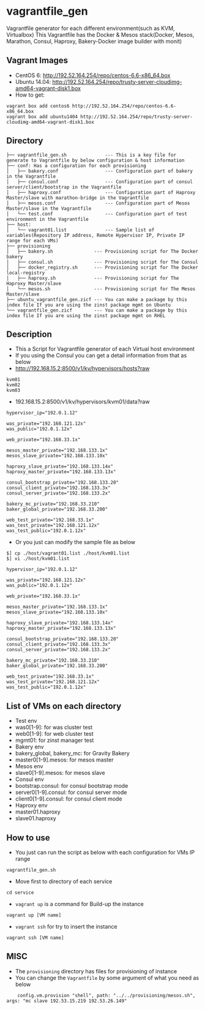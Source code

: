# vagrantfile_gen
Vagrantfile generator for each different environment(such as KVM, Virtualbox)
This Vagrantfile has the Docker & Mesos stack(Docker, Mesos, Marathon, Consul, Haproxy, Bakery-Docker image builder with monit)

## Vagrant Images
 * CentOS 6: http://192.52.164.254/repo/centos-6.6-x86_64.box
 * Ubuntu 14.04: http://192.52.164.254/repo/trusty-server-cloudimg-amd64-vagrant-disk1.box
 * How to get:
```
vagrant box add centos6 http://192.52.164.254/repo/centos-6.6-x86_64.box
vagrant box add ubuntu1404 http://192.52.164.254/repo/trusty-server-cloudimg-amd64-vagrant-disk1.box
```

## Directory
```
├── vagrantfile_gen.sh 				--- This is a key file for generate to Vagrantfile by below configuration & host information
├── conf: Has a configuration for each provisioning
│   ├── bakery.conf					--- Configuration part of bakery in the Vagrantfile
│   ├── consul.conf					--- Configuration part of consul server/client/bootstrap in the Vagrantfile
│   ├── haproxy.conf				--- Configuration part of Haproxy Master/slave with marathon-bridge in the Vagrantfile
│   ├── mesos.conf					--- Configuration part of Mesos Master/slave in the Vagrantfile
│   └── test.conf					--- Configuration part of test environment in the Vagrantfile
├── host: 
│   └── vagrant01.list				--- Sample list of variables(Repository IP address, Remote Hypervisor IP, Private IP range for each VMs)
├── provisioning
│   ├── bakery.sh				--- Provisioning script for The Docker bakery
│   ├── consul.sh				--- Provisioning script for The Consul
│   ├── docker_registry.sh		--- Provisioning script for The Docker local-registry
│   ├── haproxy.sh				--- Provisioning script for The Haproxy Master/slave
│   └── mesos.sh				--- Provisioning script for The Mesos Master/slave 
├── ubuntu_vagrantfile_gen.zicf --- You can make a package by this index file If you are using the zinst package mgmt on Ubuntu
└── vagrantfile_gen.zicf		--- You can make a package by this index file If you are using the zinst package mgmt on RHEL
```

## Description
* This a Script for Vagrantfile generator of each Virtual host environment
* If you using the Consul you can get a detail information from that as below
 * http://192.168.15.2:8500/v1/kv/hypervisors/hosts?raw
```
kvm01
kvm02
kvm03
```
 * 192.168.15.2:8500/v1/kv/hypervisors/kvm01/data?raw
```
hypervisor_ip="192.0.1.12"

was_private="192.168.121.12x"
was_public="192.0.1.12x"

web_private="192.168.33.1x"

mesos_master_private="192.168.133.1x"
mesos_slave_private="192.168.133.10x"

haproxy_slave_private="192.168.133.14x"
haproxy_master_private="192.168.133.13x"

consul_bootstrap_private="192.168.133.20"
consul_client_private="192.168.133.3x"
consul_server_private="192.168.133.2x"

bakery_mc_private="192.168.33.210"
baker_global_private="192.168.33.200"

web_test_private="192.168.33.1x"
was_test_private="192.168.121.12x"
was_test_public="192.0.1.12x"
```
* Or you just can modify the sample file as below
```
$] cp ./host/vagrant01.list ./host/kvm01.list
$] vi ./host/kvm01.list

hypervisor_ip="192.0.1.12"

was_private="192.168.121.12x"
was_public="192.0.1.12x"

web_private="192.168.33.1x"

mesos_master_private="192.168.133.1x"
mesos_slave_private="192.168.133.10x"

haproxy_slave_private="192.168.133.14x"
haproxy_master_private="192.168.133.13x"

consul_bootstrap_private="192.168.133.20"
consul_client_private="192.168.133.3x"
consul_server_private="192.168.133.2x"

bakery_mc_private="192.168.33.210"
baker_global_private="192.168.33.200"

web_test_private="192.168.33.1x"
was_test_private="192.168.121.12x"
was_test_public="192.0.1.12x"
```



## List of VMs on each directory

 * Test env
  * was0[1-9]: for was cluster test
  * web0[1-9]: for web cluster test
  * mgmt01: for zinst manager test
 * Bakery env
  * bakery_global, bakery_mc: for Gravity Bakery
  * master0[1-9].mesos: for mesos master
 * Mesos env
  * slave0[1-9].mesos: for mesos slave
 * Consul env
  * bootstrap.consul: for consul bootstrap mode
  * server0[1-9].consul: for consul server mode
  * client0[1-9].consul: for consul client mode
 * Haproxy env
  * master01.haproxy
  * slave01.haproxy

## How to use

 * You just can run the script as below with each configuration for VMs IP range
```
vagrantfile_gen.sh
```
 * Move first to directory of each service
```
cd service
```

 * `vagrant up` is a command for Build-up the instance
```
vagrant up [VM name]
```

 * `vagrant ssh`  for try to insert the instance
```
vagrant ssh [VM name]
```

## MISC
 * The `provisioning` directory has files for provisioning of instance
 * You can change the `Vagrantfile` by some argument of what you need as below
```
	config.vm.provision "shell", path: "../../provisioning/mesos.sh", args: "mc slave 192.53.15.219 192.53.26.149"
```









